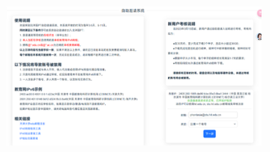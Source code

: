 
![image.png](https://raw.githubusercontent.com/MarchPhantasia/pic/main/hexoblog/20240924183008.png)
